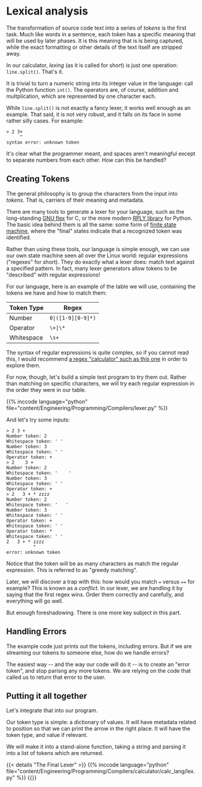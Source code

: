 # Lexical analysis

<script>
    document.getElementById("compilersMenu").open = true;
</script>


The transformation of source code text into a series of *tokens* is the first task. Much like words in a sentence, each token has a specific meaning that will be used by later phases. It is this meaning that is is being captured, while the exact formatting or other details of the text itself are stripped away.

In our calculator, *lexing* (as it is called for short) is just one operation: `line.split()`. That's it.

It is trivial to turn a numeric string into its integer value in the language: call the Python function `int()`. The operators are, of course, addition and multplication, which are represented by one character each.

While `line.split()` is not exactly a fancy lexer, it works well enough as an example. That said, it is not very robust, and it falls on its face in some rather silly cases. For example:

```
> 2 3+
     ^
syntax error: unknown token
```

It's clear what the programmer meant, and spaces aren't meaningful except to separate numbers from each other. How can this be handled?

## Creating Tokens

The general philosophy is to group the characters from the input into *tokens*. That is, carriers of their meaning and metadata.

There are many tools to generate a lexer for your language, such as the long-standing [GNU flex](https://ftp.gnu.org/old-gnu/Manuals/flex-2.5.4/html_mono/flex.html) for C, or the more modern [RPLY library](https://rply.readthedocs.io/en/latest/users-guide/lexers.html) for Python. The basic idea behind them is all the same: some form of [finite state machine](https://en.wikipedia.org/wiki/Finite-state_machine), where the "final" states indicate that a recognized token was identified.

Rather than using these tools, our language is simple enough, we can use our own state machine seen all over the Linux world: regular expressions ("regexes" for short). They do exactly what a lexer does: match text against a specified pattern. In fact, many lexer generators allow tokens to be "described" with regular expressions!

For our language, here is an example of the table we will use, containing the tokens we have and how to match them:

| Token Type | Regex |
|------------|-------|
| Number | `0\|([1-9][0-9]*)` |
| Operator | `\+\|\*` |
| Whitespace | `\s+` |

The syntax of regular expressions is quite complex, so if you cannot read this, I would recommend [a regex "calculator" such as this one](https://regexr.com/) in order to explore them.

For now, though, let's build a simple test program to try them out. Rather than matching on specific characters, we will try each regular expression in the order they were in our table.

{{% inccode language="python" file="content/Engineering/Programming/Compilers/lexer.py" %}}

And let's try some inputs:

```
> 2 3 +
Number token: 2
Whitespace token: ' '
Number token: 3
Whitespace token: ' '
Operator token: +
> 2    3 +
Number token: 2
Whitespace token: '    '
Number token: 3
Whitespace token: ' '
Operator token: +
> 2   3 + * zzzz
Number token: 2
Whitespace token: '   '
Number token: 3
Whitespace token: ' '
Operator token: +
Whitespace token: ' '
Operator token: *
Whitespace token: ' '
2   3 + * zzzz
          ^
error: unknown token
```

Notice that the token will be as many characters as match the regular expression. This is referred to as "greedy matching".

Later, we will discover a trap with this: how would you match `=` versus `==` for example? This is known as a *conflict*. In our lexer, we are handling it by saying that the first regex wins. Order them correctly and carefully, and everything will go well.

But enough foreshadowing. There is one more key subject in this part.

## Handling Errors

The example code just prints out the tokens, including errors. But if we are streaming our tokens to someone else, how do we handle errors?

The easiest way -- and the way our code will do it -- is to create an "error token", and stop parisng any more tokens. We are relying on the code that called us to return that error to the user.

## Putting it all together

Let's integrate that into our program.

Our token type is simple: a dictionary of values. It will have metadata related to position so that we can print the arrow in the right place. It will have the token type, and value if relevant.

We will make it into a stand-alone function, taking a string and parsing it into a list of tokens which are returned.

{{< details "The Final Lexer" >}}
{{% inccode language="python" file="content/Engineering/Programming/Compilers/calculator/calc_lang/lex.py" %}}
{{</details>}}

